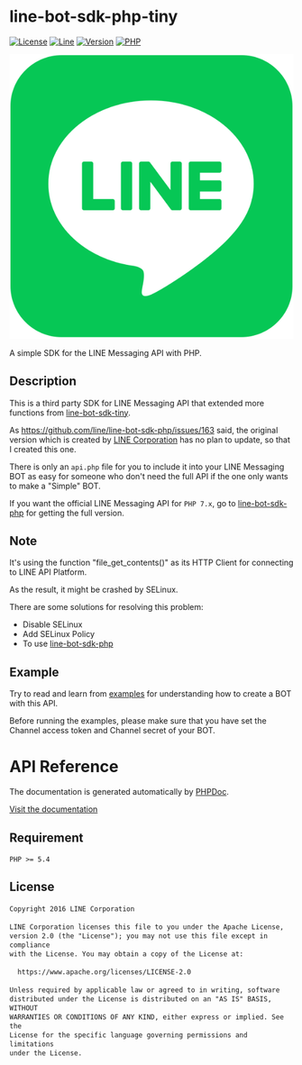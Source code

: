 # line-bot-sdk-php-tiny

[![License](https://img.shields.io/badge/license-Apache--2.0-FF3333.svg)](LICENSE)
[![Line](https://img.shields.io/badge/lineapi-v2-00DD77.svg)](https://developers.line.me)
[![Version](https://img.shields.io/badge/version-2.4.1-00BBFF.svg)](https://git.io/Jfvrg)
[![PHP](https://img.shields.io/badge/php->=5.4-B94FFF.svg)](https://php.net)

[![LINE](LINE.svg)](https://line.me)

A simple SDK  for the LINE Messaging API with PHP.

## Description

This is a third party SDK for LINE Messaging API that extended more functions from [line-bot-sdk-tiny](https://git.io/JUUXz).

As <https://github.com/line/line-bot-sdk-php/issues/163> said, the original version which is created by [LINE Corporation](https://linecorp.com) has no plan to update, so that I created this one.

There is only an `api.php` file for you to include it into your LINE Messaging BOT as easy for someone who don't need the full API if the one only wants to make a "Simple" BOT.

If you want the official LINE Messaging API for `PHP 7.x`, go to [line-bot-sdk-php](https://github.com/line/line-bot-sdk-php) for getting the full version.

## Note

It's using the function "file_get_contents()" as its HTTP Client for connecting to LINE API Platform.

As the result, it might be crashed by SELinux.

There are some solutions for resolving this problem:

+ Disable SELinux
+ Add SELinux Policy
+ To use [line-bot-sdk-php](https://github.com/line/line-bot-sdk-php)

## Example

Try to read and learn from [examples](./examples) for understanding how to create a BOT with this API.

Before running the examples, please make sure that you have set the Channel access token and Channel secret of your BOT.

# API Reference

The documentation is generated automatically by [PHPDoc](https://phpdoc.org).

[Visit the documentation](https://shiranui.xyz/line-bot-sdk-php-tiny/)

## Requirement

    PHP >= 5.4

## License

    Copyright 2016 LINE Corporation

    LINE Corporation licenses this file to you under the Apache License,
    version 2.0 (the "License"); you may not use this file except in compliance
    with the License. You may obtain a copy of the License at:

      https://www.apache.org/licenses/LICENSE-2.0

    Unless required by applicable law or agreed to in writing, software
    distributed under the License is distributed on an "AS IS" BASIS, WITHOUT
    WARRANTIES OR CONDITIONS OF ANY KIND, either express or implied. See the
    License for the specific language governing permissions and limitations
    under the License.
